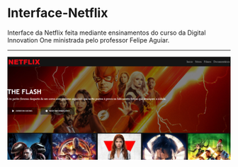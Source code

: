 # Interface-Netflix
Interface da Netflix feita mediante ensinamentos do curso da Digital Innovation One ministrada pelo professor Felipe Aguiar.

<hr />
<img src="./assets/interface_netflix_img.png">
